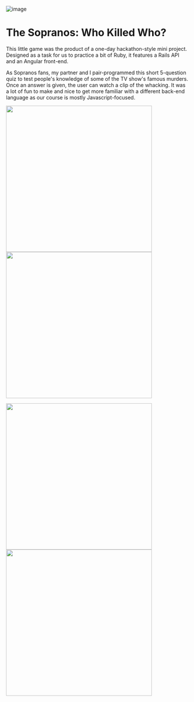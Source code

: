 ![image](https://ga-dash.s3.amazonaws.com/production/assets/logo-9f88ae6c9c3871690e33280fcf557f33.png)

# The Sopranos: Who Killed Who?

This little game was the product of a one-day hackathon-style mini project. Designed as a task for us to practice a bit of Ruby, it features a Rails API and an Angular front-end.

As Sopranos fans, my partner and I pair-programmed this short 5-question quiz to test people's knowledge of some of the TV show's famous murders. Once an answer is given, the user can watch a clip of the whacking. It was a lot of fun to make and nice to get more familiar with a different back-end language as our course is mostly Javascript-focused.

<img src="https://i.imgur.com/bDUSRm4.jpg" width="400"> <img src="https://i.imgur.com/9El83ka.jpg" width="400">

<img src="https://i.imgur.com/FYJMqjx.jpg" width="400"> <img src="https://i.imgur.com/vHOTzrv.jpg" width="400">
